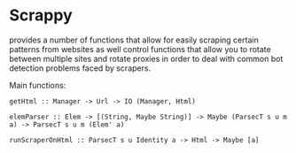 # Scrappy #

provides a number of functions that allow for easily scraping certain patterns from websites as well control functions that allow you to rotate between multiple sites and rotate proxies in order to deal with common bot detection problems faced by scrapers. 

Main functions:

```code
getHtml :: Manager -> Url -> IO (Manager, Html) 

elemParser :: Elem -> [(String, Maybe String)] -> Maybe (ParsecT s u m a) -> ParsecT s u m (Elem' a)

runScraperOnHtml :: ParsecT s u Identity a -> Html -> Maybe [a]
```
